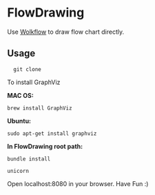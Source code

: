 # FlowDrawing

Use [Wolkflow](https://github.com/geekq/workflow "Wolkflow") to draw flow chart directly.

## Usage

```
  git clone
```

To install GraphViz

__MAC OS:__

```
brew install GraphViz
```

__Ubuntu:__

```
sudo apt-get install graphviz
```

__In FlowDrawing root path:__

```
bundle install

unicorn
```

Open localhost:8080 in your browser. Have Fun :)

